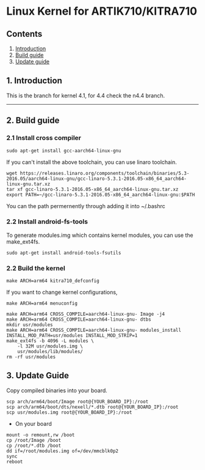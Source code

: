 # Linux Kernel for ARTIK710/KITRA710
## Contents
1. [Introduction](#1-introduction)
2. [Build guide](#2-build-guide)
3. [Update guide](#3-update-guide)

## 1. Introduction
This is the branch for kernel 4.1, for 4.4 check the n4.4 branch.

---
## 2. Build guide
### 2.1 Install cross compiler
```
sudo apt-get install gcc-aarch64-linux-gnu
```
If you can't install the above toolchain, you can use linaro toolchain.
```
wget https://releases.linaro.org/components/toolchain/binaries/5.3-2016.05/aarch64-linux-gnu/gcc-linaro-5.3.1-2016.05-x86_64_aarch64-linux-gnu.tar.xz
tar xf gcc-linaro-5.3.1-2016.05-x86_64_aarch64-linux-gnu.tar.xz
export PATH=~/gcc-linaro-5.3.1-2016.05-x86_64_aarch64-linux-gnu:$PATH
```
You can the path permernently through adding it into ~/.bashrc

### 2.2 Install android-fs-tools
To generate modules.img which contains kernel modules, you can use the make_ext4fs.
```
sudo apt-get install android-tools-fsutils
```

### 2.2 Build the kernel

```
make ARCH=arm64 kitra710_defconfig
```
If you want to change kernel configurations,
```
make ARCH=arm64 menuconfig
```

```
make ARCH=arm64 CROSS_COMPILE=aarch64-linux-gnu- Image -j4
make ARCH=arm64 CROSS_COMPILE=aarch64-linux-gnu- dtbs
mkdir usr/modules
make ARCH=arm64 CROSS_COMPILE=aarch64-linux-gnu- modules_install INSTALL_MOD_PATH=usr/modules INSTALL_MOD_STRIP=1
make_ext4fs -b 4096 -L modules \
	-l 32M usr/modules.img \
	usr/modules/lib/modules/
rm -rf usr/modules
```


## 3. Update Guide
Copy compiled binaries into your board.

```
scp arch/arm64/boot/Image root@{YOUR_BOARD_IP}:/root
scp arch/arm64/boot/dts/nexell/*.dtb root@{YOUR_BOARD_IP}:/root
scp usr/modules.img root@{YOUR_BOARD_IP}:/root
```

+ On your board
```
mount -o remount,rw /boot
cp /root/Image /boot
cp /root/*.dtb /boot
dd if=/root/modules.img of=/dev/mmcblk0p2
sync
reboot
```
